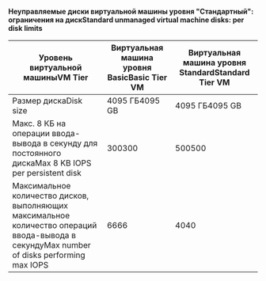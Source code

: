 <span data-ttu-id="8aacc-101">**Неуправляемые диски виртуальной машины уровня "Стандартный": ограничения на диск**</span><span class="sxs-lookup"><span data-stu-id="8aacc-101">**Standard unmanaged virtual machine disks: per disk limits**</span></span>

| <span data-ttu-id="8aacc-102">Уровень виртуальной машины</span><span class="sxs-lookup"><span data-stu-id="8aacc-102">VM Tier</span></span> | <span data-ttu-id="8aacc-103">Виртуальная машина уровня Basic</span><span class="sxs-lookup"><span data-stu-id="8aacc-103">Basic Tier VM</span></span> | <span data-ttu-id="8aacc-104">Виртуальная машина уровня Standard</span><span class="sxs-lookup"><span data-stu-id="8aacc-104">Standard Tier VM</span></span> |
| --- | --- | --- |
| <span data-ttu-id="8aacc-105">Размер диска</span><span class="sxs-lookup"><span data-stu-id="8aacc-105">Disk size</span></span> |<span data-ttu-id="8aacc-106">4095 ГБ</span><span class="sxs-lookup"><span data-stu-id="8aacc-106">4095 GB</span></span> |<span data-ttu-id="8aacc-107">4095 ГБ</span><span class="sxs-lookup"><span data-stu-id="8aacc-107">4095 GB</span></span> |
| <span data-ttu-id="8aacc-108">Макс. 8 КБ на операции ввода-вывода в секунду для постоянного диска</span><span class="sxs-lookup"><span data-stu-id="8aacc-108">Max 8 KB IOPS per persistent disk</span></span> |<span data-ttu-id="8aacc-109">300</span><span class="sxs-lookup"><span data-stu-id="8aacc-109">300</span></span> |<span data-ttu-id="8aacc-110">500</span><span class="sxs-lookup"><span data-stu-id="8aacc-110">500</span></span> |
| <span data-ttu-id="8aacc-111">Максимальное количество дисков, выполняющих максимальное количество операций ввода-вывода в секунду</span><span class="sxs-lookup"><span data-stu-id="8aacc-111">Max number of disks performing max IOPS</span></span> |<span data-ttu-id="8aacc-112">66</span><span class="sxs-lookup"><span data-stu-id="8aacc-112">66</span></span> |<span data-ttu-id="8aacc-113">40</span><span class="sxs-lookup"><span data-stu-id="8aacc-113">40</span></span> |

